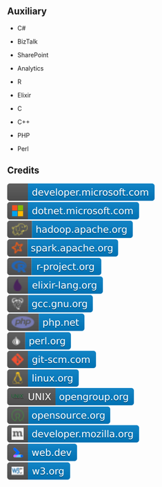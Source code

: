 Auxiliary
---------

- C#

- BizTalk

- SharePoint

- Analytics

- R

- Elixir

- C

- C++

- PHP

- Perl

Credits
-------
[![image](
Credits/developer.microsoft.com.svg)](https://developer.microsoft.com/)  
[![image](
Credits/dotnet.microsoft.com.svg)](https://dotnet.microsoft.com/)  
[![image](
Credits/hadoop.apache.org.svg)](https://hadoop.apache.org/)  
[![image](
Credits/spark.apache.org.svg)](https://spark.apache.org/)  
[![image](
Credits/r-project.org.svg)](https://r-project.org/)  
[![image](
Credits/elixir-lang.org.svg)](https://elixir-lang.org/)  
[![image](
Credits/gcc.gnu.org.svg)](https://gcc.gnu.org/)  
[![image](
Credits/php.net.svg)](https://php.net/)  
[![image](
Credits/perl.org.svg)](https://perl.org/)   
[![image](
Credits/git-scm.com.svg)](https://git-scm.com/)  
[![image](
Credits/linux.org.svg)](https://linux.org/)  
[![image](
Credits/UNIX-opengroup.org.svg)](https://opengroup.org/)  
[![image](
Credits/opensource.org.svg)](https://opensource.org/)<!--[![image](
Credits/opengroup.org.svg)](https://opengroup.org/)-->  
[![image](
Credits/developer.mozilla.org.svg)](https://developer.mozilla.org/)  
[![image](
Credits/web.dev.svg)](https://web.dev/)  
[![image](
Credits/w3.org.svg)](https://w3.org/)